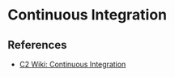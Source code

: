# Continuous Integration

## References

* [C2 Wiki: Continuous Integration](https://c2.com/cgi/wiki?ContinuousIntegration)
